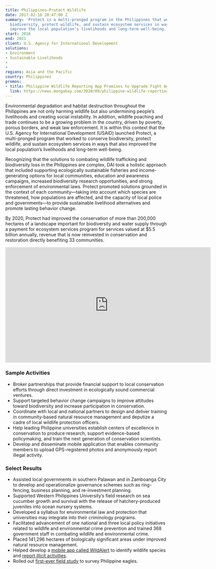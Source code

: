 ```yaml
---
title: Philippines—Protect Wildlife
date: 2017-02-16 20:47:00 Z
summary: 'Protect is a multi-pronged program in the Philippines that works to conserve
  biodiversity, protect wildlife, and sustain ecosystem services in ways that also
  improve the local population’s livelihoods and long-term well-being. '
start: 2016
end: 2021
client: U.S. Agency for International Development
solutions:
- Environment
- Sustainable Livelihoods
- 
- 
regions: Asia and the Pacific
country: Philippines
promos:
- title: Philippine Wildlife Reporting App Promises to Upgrade Fight Against Trafficking
  link: https://news.mongabay.com/2020/09/philippine-wildlife-reporting-app-promises-to-upgrade-fight-against-trafficking/
---
```


Environmental degradation and habitat destruction throughout the Philippines are not only harming wildlife but also undermining people’s livelihoods and creating social instability. In addition, wildlife poaching and trade continues to be a growing problem in the country, driven by poverty, porous borders, and weak law enforcement. It is within this context that the U.S. Agency for International Development (USAID) launched Protect, a multi-pronged program that worked to conserve biodiversity, protect wildlife, and sustain ecosystem services in ways that also improved the local population’s livelihoods and long-term well-being.

Recognizing that the solutions to combating wildlife trafficking and biodiversity loss in the Philippines are complex, DAI took a holistic approach that included supporting ecologically sustainable fisheries and income-generating options for local communities, education and awareness campaigns, increased biodiversity research opportunities, and strong enforcement of environmental laws. Protect promoted solutions grounded in the context of each community—taking into account which species are threatened, how populations are affected, and the capacity of local police and governments—to provide sustainable livelihood alternatives and promote lasting behavior change. 

By 2020, Protect had improved the conservation of more than 200,000 hectares of a landscape important for biodiversity and water supply through a payment for ecosystem services program for services valued at $5.5 billion annually, revenue that is now reinvested in conservation and restoration directly benefiting 33 communities. 

<iframe src="https://player.vimeo.com/video/208299306" width="640" height="360" frameborder="0" webkitallowfullscreen mozallowfullscreen allowfullscreen></iframe>

### Sample Activities

* Broker partnerships that provide financial support to local conservation efforts through direct investment in ecologically sound commercial ventures.
* Support targeted behavior change campaigns to improve attitudes toward biodiversity and increase participation in conservation.
* Coordinate with local and national partners to design and deliver training in community-based natural resource management and deputize a cadre of local wildlife protection officers.
* Help leading Philippine universities establish centers of excellence in conservation to produce research, support evidence-based policymaking, and train the next generation of conservation scientists.
* Develop and disseminate mobile application that enables community members to upload GPS-registered photos and anonymously report illegal activity.

### Select Results

* Assisted local governments in southern Palawan and in Zamboanga City to develop and operationalize governance schemes such as ring-fencing, business planning, and re-investment planning.
* Supported Western Philippines University’s field research on sea cucumber growth and survival with the release of hatchery-produced juveniles into ocean nursery systems.
* Developed a syllabus for environmental law and protection that universities may integrate into their criminology programs.
* Facilitated advancement of one national and three local policy initiatives related to wildlife and environmental crime prevention and trained 368 government staff in combating wildlife and environmental crime.
* Placed 141,296 hectares of biologically significant areas under improved natural resource management.
* Helped develop a [mobile app called WildAlert](https://technology.inquirer.net/97103/app-to-help-curb-wildlife-trafficking) to identify wildlife species and [report illicit activities](https://news.mongabay.com/2020/09/philippine-wildlife-reporting-app-promises-to-upgrade-fight-against-trafficking/).
* Rolled out [first-ever field study](https://environews.ph/biodiversity/partnership-for-research-and-conservation-gives-hope-for-the-philippine-eagle-to-thrive/) to survey Philippine eagles.